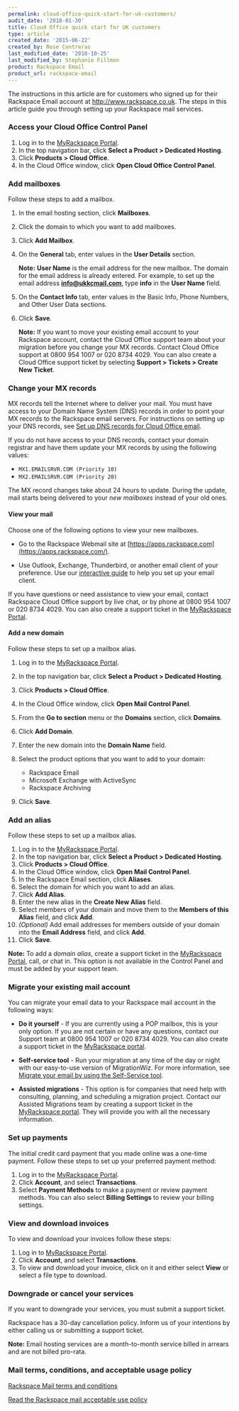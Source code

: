 ```yaml
---
permalink: cloud-office-quick-start-for-uk-customers/
audit_date: '2018-01-30'
title: Cloud Office quick start for UK customers
type: article
created_date: '2015-06-22'
created_by: Rose Contreras
last_modified_date: '2018-10-25'
last_modified_by: Stephanie Fillmon
product: Rackspace Email
product_url: rackspace-email
---
```


The instructions in this article are for customers who signed up for their Rackspace Email account at <http://www.rackspace.co.uk>. The steps in this article guide you through setting up your Rackspace mail services.


### Access your Cloud Office Control Panel

1.  Log in to the [MyRackspace Portal](https://login.rackspace.com/).
2.  In the top navigation bar, click **Select a Product > Dedicated Hosting**.
3.  Click **Products > Cloud Office**.
4.  In the Cloud Office window, click **Open Cloud Office Control Panel**.

### Add mailboxes

Follow these steps to add a mailbox.

1.  In the email hosting section, click **Mailboxes**.
2.  Click the domain to which you want to add mailboxes.
3.  Click **Add Mailbox**.
4.  On the **General** tab, enter values in the **User Details** section.

    **Note:** **User Name** is the email address for the new mailbox. The domain for the email address is already entered. For example, to set up the email address **info@ukkcmail.com**, type **info** in the **User Name** field.

5.  On the **Contact Info** tab, enter values in the Basic Info, Phone Numbers, and Other User Data sections.

6.  Click **Save**.

    **Note:** If you want to move your existing email account to your Rackspace account, contact the Cloud Office support team about your migration before you change your MX records. Contact Cloud Office support at 0800 954 1007 or 020 8734 4029. You can also create a Cloud Office support ticket by selecting **Support > Tickets > Create New Ticket**.

### Change your MX records

MX records tell the Internet where to deliver your mail. You must have access to your Domain Name System (DNS) records in order to point your MX records to the Rackspace email servers. For instructions on setting up your DNS records, see [Set up DNS records for Cloud Office email](/how-to/set-up-dns-records-for-cloud-office-email).

If you do not have access to your DNS records, contact your domain registrar and have them update your MX records by using the following values:

-   `MX1.EMAILSRVR.COM (Priority 10)`
-   `MX2.EMAILSRVR.COM (Priority 20)`

The MX record changes take about 24 hours to update. During the update, mail starts being delivered to your
*new mailboxes* instead of your old ones.

#### View your mail

Choose one of the following options to view your new mailboxes.

-   Go to the Rackspace Webmail site at [https://apps.rackspace.com](https://apps.rackspace.com/).

-   Use Outlook, Exchange, Thunderbird, or another email client of your preference. Use our [interactive guide](https://emailhelp.rackspace.com/) to help you set up your email client.

If you have questions or need assistance to view your email, contact Rackspace Cloud Office support by live chat, or by phone at 0800 954 1007 or 020 8734 4029. You can also create a support ticket in the [MyRackspace Portal](https://login.rackspace.com).

#### Add a new domain

Follow these steps to set up a mailbox alias.

1.  Log in to the [MyRackspace Portal](https://login.rackspace.com/).
2.  In the top navigation bar, click **Select a Product > Dedicated Hosting**.
3.  Click **Products > Cloud Office**.
4.  In the Cloud Office window, click **Open Mail Control Panel**.
5.  From the **Go to section** menu or the **Domains** section, click **Domains**.
6.  Click **Add Domain**.
7.  Enter the new domain into the **Domain Name** field.
8.  Select the product options that you want to add to your domain:
    -   Rackspace Email
    -   Microsoft Exchange with ActiveSync
    -   Rackspace Archiving

9.  Click **Save**.

### Add an alias

Follow these steps to set up a mailbox alias.

1.  Log in to the [MyRackspace Portal](https://login.rackspace.com/).
2.  In the top navigation bar, click **Select a Product > Dedicated Hosting**.
3.  Click **Products > Cloud Office**.
4.  In the Cloud Office window, click **Open Mail Control Panel**.
5.  In the Rackspace Email section, click **Aliases**.
6.  Select the domain for which you want to add an alias.
7.  Click **Add Alias**.
8.  Enter the new alias in the **Create New Alias** field.
9.  Select members of your domain and move them to the **Members of this Alias** field, and click **Add**.
10.  *(Optional)* Add email addresses for members outside of your domain into the **Email Address** field, and click **Add**.
11.  Click **Save**.

**Note:** To add a *domain alias*, create a support ticket in the
[MyRackspace Portal](https://login.rackspace.com/), call, or chat in. This option is not available in the Control Panel and must be added by your support team.

### Migrate your existing mail account

You can migrate your email data to your Rackspace mail account in the following ways:

-   **Do it yourself** - If you are currently using a POP mailbox, this is your only option. If you are not certain or have any questions, contact our Support team at 0800 954 1007 or 020 8734 4029. You can also create a support ticket in the [MyRackspace portal](https://login.rackspace.com/).

-   **Self-service tool** - Run your migration at any time of the day or night with our easy-to-use version of MigrationWiz. For more information, see [Migrate your email by using the Self-Service tool](/how-to/migrate-your-email-by-using-the-self-service-migration-tool/).

-   **Assisted migrations** - This option is for companies that need help with consulting, planning, and scheduling a migration project. Contact our Assisted Migrations team by creating a support ticket in the [MyRackspace portal](https://login.rackspace.com/). They will provide you with all the necessary information.

### Set up payments

The initial credit card payment that you made online was a one-time payment. Follow these steps to set up your preferred payment method:

1.  Log in to the [MyRackspace Portal](https://login.rackspace.com/).
2.  Click **Account**, and select **Transactions**.
3.  Select **Payment Methods** to make a payment or review payment methods.
    You can also select **Billing Settings** to review your billing settings.

### View and download invoices

To view and download your invoices follow these steps:

1.  Log in to [MyRackspace Portal](https://login.rackspace.com).
2.  Click **Account**, and select **Transactions**.
3.  To view and download your invoice, click on it and either select **View** or select a file type to download.

### Downgrade or cancel your services

If you want to downgrade your services, you must submit a support ticket.

Rackspace has a 30-day cancellation policy. Inform us of your intentions by either calling us or submitting a support ticket.

**Note:** Email hosting services are a month-to-month service billed in arrears and are not billed pro-rata.

### Mail terms, conditions, and acceptable usage policy

[Rackspace Mail terms and conditions](http://www.rackspace.com/information/legal/mailterms)

[Read the Rackspace mail acceptable use policy](http://www.rackspace.com/information/legal/aup)
